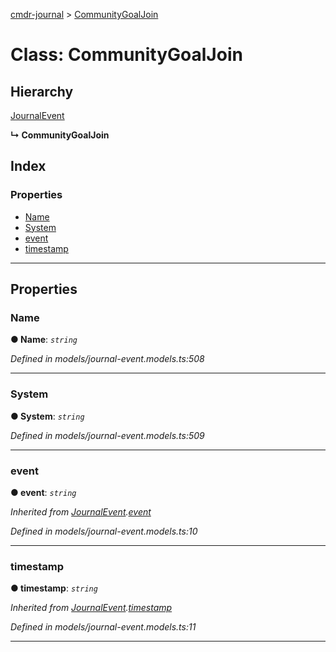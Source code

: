 [cmdr-journal](../README.md) > [CommunityGoalJoin](../classes/communitygoaljoin.md)



# Class: CommunityGoalJoin

## Hierarchy


 [JournalEvent](journalevent.md)

**↳ CommunityGoalJoin**







## Index

### Properties

* [Name](communitygoaljoin.md#name)
* [System](communitygoaljoin.md#system)
* [event](communitygoaljoin.md#event)
* [timestamp](communitygoaljoin.md#timestamp)



---
## Properties
<a id="name"></a>

###  Name

**●  Name**:  *`string`* 

*Defined in models/journal-event.models.ts:508*





___

<a id="system"></a>

###  System

**●  System**:  *`string`* 

*Defined in models/journal-event.models.ts:509*





___

<a id="event"></a>

###  event

**●  event**:  *`string`* 

*Inherited from [JournalEvent](journalevent.md).[event](journalevent.md#event)*

*Defined in models/journal-event.models.ts:10*





___

<a id="timestamp"></a>

###  timestamp

**●  timestamp**:  *`string`* 

*Inherited from [JournalEvent](journalevent.md).[timestamp](journalevent.md#timestamp)*

*Defined in models/journal-event.models.ts:11*





___


